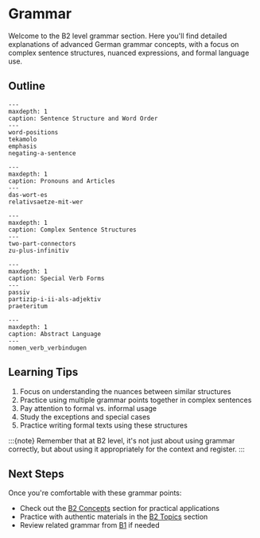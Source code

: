 # Grammar

Welcome to the B2 level grammar section. Here you'll find detailed explanations of advanced German grammar concepts, with a focus on complex sentence structures, nuanced expressions, and formal language use.

## Outline

```{toctree}
---
maxdepth: 1
caption: Sentence Structure and Word Order
---
word-positions
tekamolo
emphasis
negating-a-sentence
```

```{toctree}
---
maxdepth: 1
caption: Pronouns and Articles
---
das-wort-es
relativsaetze-mit-wer
```

```{toctree}
---
maxdepth: 1
caption: Complex Sentence Structures
---
two-part-connectors
zu-plus-infinitiv
```

```{toctree}
---
maxdepth: 1
caption: Special Verb Forms
---
passiv
partizip-i-ii-als-adjektiv
praeteritum
```

```{toctree}
---
maxdepth: 1
caption: Abstract Language
---
nomen_verb_verbindugen
```

## Learning Tips

1. Focus on understanding the nuances between similar structures
2. Practice using multiple grammar points together in complex sentences
3. Pay attention to formal vs. informal usage
4. Study the exceptions and special cases
5. Practice writing formal texts using these structures

:::{note}
Remember that at B2 level, it's not just about using grammar correctly, but about using it appropriately for the context and register.
:::

## Next Steps

Once you're comfortable with these grammar points:

- Check out the [B2 Concepts](/b2/concepts/index.md) section for practical applications
- Practice with authentic materials in the [B2 Topics](/b2/topics/index.md) section
- Review related grammar from [B1](/b1/grammar/index.md) if needed
